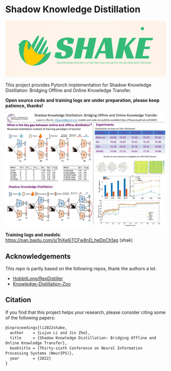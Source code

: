 # Shadow Knowledge Distillation
![shake-poster](./poster/SHAKE_log.png)

This project provides Pytorch implementation for Shadow Knowledge Distillation: Bridging Offline and Online Knowledge Transfer.

**Open source code and training logs are under preparation, please keep patience, thanks!**

![shake-poster](./poster/shake-poster.jpg)

**Training logs and models**: https://pan.baidu.com/s/1hXe6iTCFw8nD_heDpCh1ag  (shak) 

## Acknowledgements
This repo is partly based on the following repos, thank the authors a lot.
- [HobbitLong/RepDistiller](https://github.com/HobbitLong/RepDistiller)
- [Knowledge-Distillation-Zoo](https://github.com/AberHu/Knowledge-Distillation-Zoo)

## Citation
If you find that this project helps your research, please consider citing some of the following papers:

```
@inproceedings{li2022shake,
  author    = {Lujun Li and Jin Zhe},
  title     = {Shadow Knowledge Distillation: Bridging Offline and Online Knowledge Transfer},
  booktitle = {Thirty-sixth Conference on Neural Information Processing Systems (NeurIPS)},
  year      = {2022}
}

```

